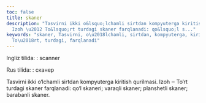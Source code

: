 ```yaml
---
toc: false
title: skaner
description: "Tasvirni ikki o&lsquo;lchamli sirtdan kompyuterga kiritish qurilmasi.\r\n
  Izoh \u2012 To&lsquo;rt turdagi skaner farqlanadi: qo&lsquo;l s..."
keywords: "skaner, Tasvirni, o\u2018lchamli, sirtdan, kompyuterga, kiritish, qurilmasi,
  To\u2018rt, turdagi, farqlanadi"
---
```


Ingliz tilida:
:   scanner

Rus tilida:
:   сканер

Tasvirni ikki o‘lchamli sirtdan kompyuterga kiritish qurilmasi.
 Izoh ‒ To‘rt turdagi skaner farqlanadi: qo‘l skaneri; varaqli skaner; planshetli skaner; barabanli skaner.